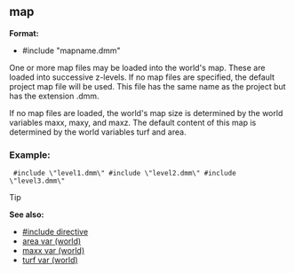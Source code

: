 ## map

**Format:**
+   #include \"mapname.dmm\"


One or more map files may be loaded into the world\'s map.
These are loaded into successive z-levels. If no map files are
specified, the default project map file will be used. This file has the
same name as the project but has the extension .dmm. 

If no map
files are loaded, the world\'s map size is determined by the world
variables maxx, maxy, and maxz. The default content of this map is
determined by the world variables turf and area.
### Example:

``` dm
 #include \"level1.dmm\" #include \"level2.dmm\" #include
\"level3.dmm\" 
```


> [!TIP] 
> **See also:**
> +   [#include directive](/ref/DM/preprocessor/include.md) 
> +   [area var (world)](/ref/world/var/area.md) 
> +   [maxx var (world)](/ref/world/var/maxx.md) 
> +   [turf var (world)](/ref/world/var/turf.md) <!-- -->